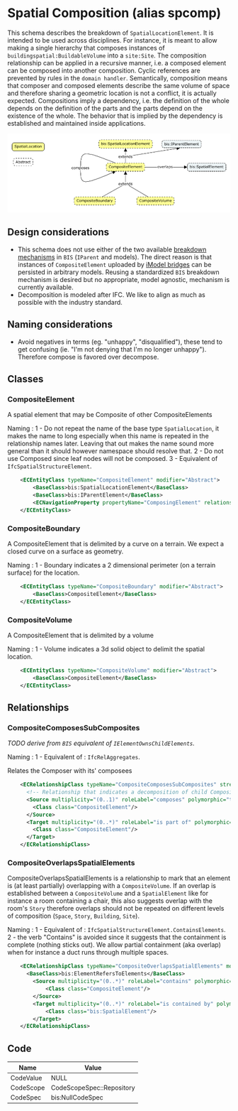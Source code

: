 # Spatial Composition (alias spcomp)

This schema describes the breakdown of `SpatialLocationElement`. It is intended to be used across disciplines. For instance, it is meant to allow making a single hierarchy that composes instances of `buildingspatial:BuildableVolume` into a `site:Site`. The composition relationship can be applied in a recursive manner, i.e. a composed element can be composed into another composition. Cyclic references are prevented by rules in the `domain handler`. Semantically, composition means that composer and composed elements describe the same volume of space and therefore sharing a geometric location is not a conflict, it is actually expected. Compositions imply a dependency, i.e. the definition of the whole depends on the definition of the parts and the parts depend on the existence of the whole. The behavior that is implied by the dependency is established and maintained inside applications.

![SpatialComposition](./media/composite-element.png)

## Design considerations

- This schema does not use either of the two available [breakdown mechanisms](./../intro/modeling-with-bis.md) in `BIS` (`IParent` and models). The direct reason is that instances of `CompositeElement` uploaded by [iModel bridges](./../intro/imodel-bridges.md) can be persisted in arbitrary models. Reusing a standardized `BIS` breakdown mechanism is desired but no appropriate, model agnostic, mechanism is currently available.
- Decomposition is modeled after IFC. We like to align as much as possible with the industry standard.

## Naming considerations

- Avoid negatives in terms (eg. "unhappy", "disqualified"), these tend to get confusing (ie. "I'm not denying that I'm no longer unhappy"). Therefore compose is favored over decompose.

## Classes

### CompositeElement

A spatial element that may be Composite of other CompositeElements

Naming :
1 - Do not repeat the name of the base type `SpatialLocation`, it makes the name to long especially when this name is repeated in the relationship names later. Leaving that out makes the name sound more general than it should however namespace should resolve that.
2 - Do not use Composed since leaf nodes will not be composed.
3 - Equivalent of `IfcSpatialStructureElement`.

```xml
    <ECEntityClass typeName="CompositeElement" modifier="Abstract">
        <BaseClass>bis:SpatialLocationElement</BaseClass>
        <BaseClass>bis:IParentElement</BaseClass>
        <ECNavigationProperty propertyName="ComposingElement" relationshipName="CompositeComposesSubComposites" direction="Backward" description="The Composite Element" />
    </ECEntityClass>
```

### CompositeBoundary

A CompositeElement that is delimited by a curve on a terrain. We expect a closed curve on a surface as geometry.

Naming :
1 - Boundary indicates a 2 dimensional perimeter (on a terrain surface) for the location.

```xml
    <ECEntityClass typeName="CompositeBoundary" modifier="Abstract">
        <BaseClass>CompositeElement</BaseClass>
    </ECEntityClass>
```

### CompositeVolume

A CompositeElement that is delimited by a volume

Naming :
1 - Volume indicates a 3d solid object to delimit the spatial location.

```xml
    <ECEntityClass typeName="CompositeVolume" modifier="Abstract">
        <BaseClass>CompositeElement</BaseClass>
    </ECEntityClass>
```

## Relationships

### CompositeComposesSubComposites

*TODO derive from `BIS` equivalent of `IElementOwnsChildElements`.*

Naming :
1 - Equivalent of : `IfcRelAggregates`.

Relates the Composer with its' composees

```xml
    <ECRelationshipClass typeName="CompositeComposesSubComposites" strength="embedding" modifier="None">
      <!-- Relationship that indicates a decomposition of child CompositeElement -->
      <Source multiplicity="(0..1)" roleLabel="composes" polymorphic="true">
        <Class class="CompositeElement"/>
      </Source>
      <Target multiplicity="(0..*)" roleLabel="is part of" polymorphic="true">
        <Class class="CompositeElement"/>
      </Target>
    </ECRelationshipClass>
```

### CompositeOverlapsSpatialElements

CompositeOverlapsSpatialElements is a relationship to mark that an element is (at least partially) overlapping with a `CompositeVolume`. If an overlap is established between a `CompositeVolume` and a `SpatialElement` like for instance a room containing a chair, this also suggests overlap with the room's `Story` therefore overlaps should not be repeated on different levels of composition (`Space`, `Story`, `Building`, `Site`).

Naming :
1 - Equivalent of : `IfcSpatialStructureElement.ContainsElements`.
2 - the verb "Contains" is avoided since it suggests that the containment is complete (nothing sticks out). We allow partial containment (aka overlap) when for instance a duct runs through multiple spaces.

```xml
    <ECRelationshipClass typeName="CompositeOverlapsSpatialElements" modifier="None" strength="referencing">
      <BaseClass>bis:ElementRefersToElements</BaseClass>
        <Source multiplicity="(0..*)" roleLabel="contains" polymorphic="true">
            <Class class="CompositeElement"/>
        </Source>
        <Target multiplicity="(0..*)" roleLabel="is contained by" polymorphic="true">
            <Class class="bis:SpatialElement"/>
        </Target>
    </ECRelationshipClass>
```

## Code

Name|Value
--|--
CodeValue|NULL
CodeScope|CodeScopeSpec::Repository
CodeSpec|bis:NullCodeSpec